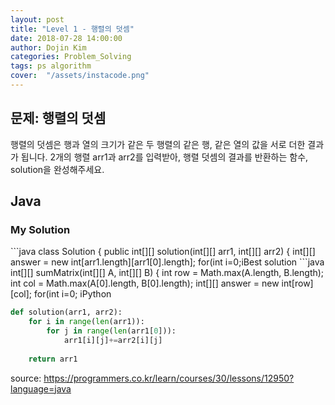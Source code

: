 ```yaml
---
layout: post
title: "Level 1 - 행렬의 덧셈"
date: 2018-07-28 14:00:00
author: Dojin Kim
categories: Problem_Solving
tags: ps algorithm
cover:  "/assets/instacode.png"
---
```


<h2>문제: 행렬의 덧셈</h2>

행렬의 덧셈은 행과 열의 크기가 같은 두 행렬의 같은 행, 같은 열의 값을 서로 더한 결과가 됩니다. 2개의 행렬 arr1과 arr2를 입력받아, 행렬 덧셈의 결과를 반환하는 함수, solution을 완성해주세요.

## Java

<h3>My Solution</h3>
```java
class Solution {
  public int[][] solution(int[][] arr1, int[][] arr2) {
      int[][] answer = new int[arr1.length][arr1[0].length];
      for(int i=0;i<arr1.length;i++){
          for(int j=0;j<arr1[0].length;j++){
              answer[i][j] = arr1[i][j] + arr2[i][j];
          }
      }
      return answer;
  }
}
```


<h3>Best solution</h3>
```java
 int[][] sumMatrix(int[][] A, int[][] B) {
    int row = Math.max(A.length, B.length);
    int col = Math.max(A[0].length, B[0].length);
    int[][] answer = new int[row][col];
    for(int i=0; i<row ; i++){
      for(int j=0; j<col; j++){
        answer[i][j] = A[i][j] + B[i][j];
      }
    }
        return answer;
    }
```

## Python

```python
def solution(arr1, arr2):
    for i in range(len(arr1)):
        for j in range(len(arr1[0])):
            arr1[i][j]+=arr2[i][j]
            
    return arr1
```




<bold> source: https://programmers.co.kr/learn/courses/30/lessons/12950?language=java </bold>
